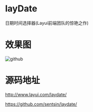 # layDate
日期时间选择器(Layui前端团队的惊艳之作)

# 效果图

![github](https://aigodata.github.io/layDate/assets/images/layDate.png?raw=true "demo")

# 源码地址

http://www.layui.com/laydate/

https://github.com/sentsin/laydate/
